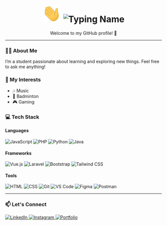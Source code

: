 <h1 align="center">
  <img src="https://raw.githubusercontent.com/ABSphreak/ABSphreak/master/gifs/Hi.gif" width="60px">
  <img src="https://readme-typing-svg.demolab.com?Archivo+Black&display=swap&weight=500&size=40&pause=1000&color=494CFF&random=false&width=435&lines=MRamdhan+Irawan" alt="Typing Name">
</h1>

<p align="center">Welcome to my GitHub profile! 👋</p>

---

### 👨‍💻 About Me

I’m a student passionate about learning and exploring new things. Feel free to ask me anything!

### 🎯 My Interests

- 🎶 Music
- 🏸 Badminton
- 🎮 Gaming

### 💻 Tech Stack

#### Languages
<p>
  <img src="https://github.com/yurijserrano/Github-Profile-Readme-Logos/blob/master/programming%20languages/javascript.svg" alt="JavaScript" width="30">
  <img src="https://github.com/yurijserrano/Github-Profile-Readme-Logos/blob/master/programming%20languages/php.png" alt="PHP" width="30">
  <img src="https://github.com/yurijserrano/Github-Profile-Readme-Logos/blob/master/programming%20languages/python.svg" alt="Python" width="30">
  <img src="https://github.com/yurijserrano/Github-Profile-Readme-Logos/blob/master/programming%20languages/java.svg" alt="Java" width="30">
</p>

#### Frameworks
<p>
  <img src="https://github.com/yurijserrano/Github-Profile-Readme-Logos/blob/master/frameworks/vuejs.svg" alt="Vue.js" width="40">
  <img src="https://github.com/yurijserrano/Github-Profile-Readme-Logos/blob/master/frameworks/laravel.svg" alt="Laravel" width="40">
  <img src="https://github.com/yurijserrano/Github-Profile-Readme-Logos/blob/master/frameworks/boostrap.svg" alt="Bootstrap" width="40">
  <img src="https://upload.wikimedia.org/wikipedia/commons/thumb/d/d5/Tailwind_CSS_Logo.svg/512px-Tailwind_CSS_Logo.svg.png?20230715030042" alt="Tailwind CSS" width="40">
</p>

#### Tools
<p>
  <img src="https://github.com/yurijserrano/Github-Profile-Readme-Logos/blob/master/others/html.svg" alt="HTML" width="60">
  <img src="https://github.com/yurijserrano/Github-Profile-Readme-Logos/blob/master/others/css.svg" alt="CSS" width="60">
  <img src="https://github.com/yurijserrano/Github-Profile-Readme-Logos/blob/master/others/git.svg" alt="Git" width="80">
  <img src="https://github.com/yurijserrano/Github-Profile-Readme-Logos/blob/master/text%20editors/vscode.svg" alt="VS Code" width="50">
  <img src="https://logotyp.us/file/figma.svg" alt="Figma" width="60">
  <img src="https://seeklogo.com/images/P/postman-logo-0087CA0D15-seeklogo.com.png" alt="Postman" width="50">
</p>

---

### 📫 Let's Connect

<p>
  <a href="https://www.linkedin.com/in/dani-daniii-b4097b260/">
    <img src="https://simpleicons.vercel.app/linkedin/495f7e" alt="LinkedIn" width="20">
  </a>
  <a href="https://www.instagram.com/mramdhan_dani/">
    <img src="https://simpleicons.now.sh/instagram/495f7e" alt="Instagram" width="20">
  </a>
  <a href="https://mramdhan.github.io/Portfolio-V2/">
    <img src="https://simpleicons.vercel.app/instatus/495f7e" alt="Portfolio" width="20">
  </a>
</p>
